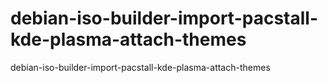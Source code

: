 # debian-iso-builder-import-pacstall-kde-plasma-attach-themes
debian-iso-builder-import-pacstall-kde-plasma-attach-themes
